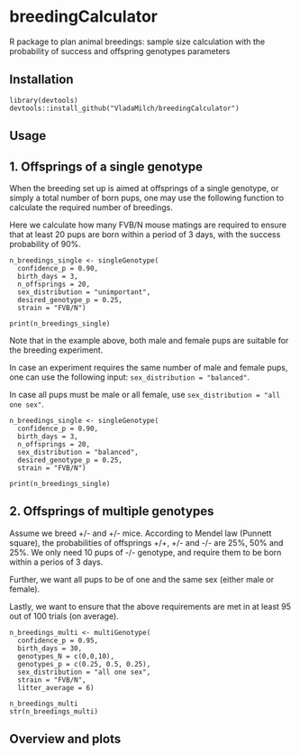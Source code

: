 # breedingCalculator
R package to plan animal breedings: sample size calculation with the probability of success and offspring genotypes parameters


## Installation 

```{r, eval = FALSE}
library(devtools)
devtools::install_github("VladaMilch/breedingCalculator")
```


## Usage

## 1. Offsprings of a single genotype


When the breeding set up is aimed at offsprings of a single genotype, 
or simply a total number of born pups, one may use the following function to 
calculate the required number of breedings. 

Here we calculate how many FVB/N mouse matings are required to ensure that 
at least 20 pups are born within a period of 3 days, 
with the success probability of 90%. 


```{r single genotype simple}
n_breedings_single <- singleGenotype(
  confidence_p = 0.90,
  birth_days = 3,
  n_offsprings = 20, 
  sex_distribution = "unimportant",
  desired_genotype_p = 0.25,
  strain = "FVB/N")

print(n_breedings_single)
```

Note that in the example above, both male and female pups are suitable for the 
breeding experiment. 


In case an experiment requires the same number of male and female pups, 
one can use the following input:
`sex_distribution = "balanced"`. 

In case all pups must be male or all female, 
use `sex_distribution = "all one sex"`.

```{r single balanced}
n_breedings_single <- singleGenotype(
  confidence_p = 0.90,
  birth_days = 3,
  n_offsprings = 20, 
  sex_distribution = "balanced",
  desired_genotype_p = 0.25,
  strain = "FVB/N")

print(n_breedings_single)
```


## 2. Offsprings of multiple genotypes

Assume we breed +/- and +/- mice. According to Mendel law (Punnett square), 
the probabilities of offsprings +/+, +/- and -/- are 25%, 50% and 25%. 
We only need 10 pups of -/- genotype, 
and require them to be born within a perios of 3 days. 

Further, we want all pups to be of one and the same sex (either male or female).

Lastly, we want to ensure that the above requirements are met in at least 95 
out of 100 trials (on average).


```{r multi genotype simple}
n_breedings_multi <- multiGenotype(
  confidence_p = 0.95, 
  birth_days = 30, 
  genotypes_N = c(0,0,10), 
  genotypes_p = c(0.25, 0.5, 0.25),
  sex_distribution = "all one sex", 
  strain = "FVB/N",
  litter_average = 6)

n_breedings_multi
str(n_breedings_multi)
```
## Overview  and plots


